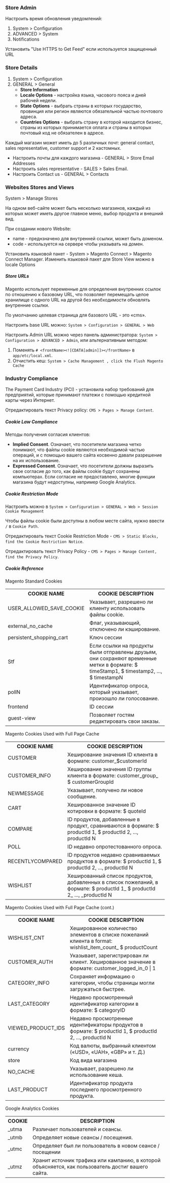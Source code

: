 ### Store Admin

Настроить время обновления уведомлений:
1. System > Configuration
2. ADVANCED > System
3. Notifications

Установить "Use HTTPS to Get Feed" если используется защищенный URL

### Store Details

1. System > Configuration
2. GENERAL > General
    * __Store Information__
    * __Locale Options__ -  настройка языка, часового пояса и дней рабочей недели.
    * __State Options__ - выбрать страны в которых государство, провинция или регион являются обязательной частью почтового адреса.
    * __Countries Options__ - выбрать страну в которой находится бизнес, страны из которых принимается оплата и страны в которых почтовый код не обязателен в адресе.


  Каждый магазин может иметь до 5 различных почт: general contact, sales representative, customer support и 2 кастомных.
  
  * Настроить почты для каждого магазина - GENERAL > Store Email Addresses
  * Настроить sales representative - SALES > Sales Email.
  * Настроить Contact us - GENERAL > Contacts 
 

### Websites Stores and Views

System > Manage Stores

На одном веб-сайте может быть несколько магазинов, каждый из которых может иметь другое главное меню, выбор продукта и внешний вид.

При создании нового Website:
* name - преднзначено для внутренней ссылки, может быть доменом.
* code - используется на сервере чтобы указывать на домен.    
    
Установить языковой пакет - System > Magento Connect > Magento Connect Manager.
Изменить языковой пакет для Store View можно в locale Options 

##### Store URLs   

Magento использует переменные для определения внутренних ссылок по отношению к базовому URL, что позволяет перемещать 
целое хранилище с одного URL на другой без необходимости обновлять внутренние ссылки.      

По умолчанию целевая страница для базового URL - это «cms». 

Настроить base URL можно:  `System > Configuration > GENERAL > Web`

Настроить Admin URL можно через панель администратора: `System > Configuration > ADVANCED > Admin`,
или альтернативным методом: 
1. Поменять `# <frontName><![CDATA[admin]]></frontName>` в `app/etc/local.xml`.
2. Отчистить кеш: `System > Cache Management , click the Flush Magento Cache`
                                            
          
### Industry Compliance

The Payment Card Industry (PCI) - установила набор требований для предприятий, 
которые принимают платежи с помощью кредитной карты через Интернет.

Отредактировать текст Privacy policy: `CMS > Pages > Manage Content`.

##### Cookie Law Compliance

Методы получения согласия клиентов:
* __Implied Consent__. Означает, что посетители магазина четко понимают, что файлы cookie являются необходимой частью операций,
 и с помощью вашего сайта косвенно давали разрешение на их использование.
* __Expressed Consent__. Означает, что посетители должны выразить свое согласие до того, как файлы cookie будут сохранены компьютерах. 
Если согласие не предоставлено, многие функции магазина будут недоступны, например Google Analytics.

##### Cookie Restriction Mode

Настроить можно в `System > Configuration > GENERAL > Web > Session Cookie Management`

Чтобы файлы cookie были доступны в любом месте сайта, нужно ввести `/` в `Cookie Path`.

Отредактировать текст Cookie Restriction Mode - `CMS > Static Blocks, find the Cookie Restriction Notice`.

Отредактировать текст Privacy Policy - `CMS > Pages > Manage Content, find the Privacy Policy`.

##### Cookie Reference

Magento Standard Cookies
<table>
  <tr>
    <th>COOKIE NAME</th>
    <th>COOKIE DESCRIPTION</th> 
  </tr>
  <tr>
    <td>USER_ALLOWED_SAVE_COOKIE</td>
    <td>Указывает, разрешено ли клиенту использовать файлы cookie.</td> 
  </tr>
  <tr>
    <td>external_no_cache</td>
    <td>Флаг, указывающий, отключено ли кэширование.</td> 
  </tr>
  <tr>
    <td>persistent_shopping_cart</td>
    <td>Ключ сессии</td> 
  </tr>
  <tr>
    <td>Stf</td>
    <td>Если ссылки на продукты были отправлены друзьям, 
    они сохраняют временные метки в формате: $ timeStamp1, $ timestamp2, ..., $ timestampN
    </td> 
   </tr>
  <tr>
    <td>pollN</td>
    <td>Идентификатор опроса, который указывает, произошло ли голосование.</td> 
  </tr>
  <tr>
    <td>frontend</td>
    <td>ID сессии</td> 
  </tr>
  <tr>
    <td>guest-view</td>
    <td>Позволяет гостям редактировать свои заказы.</td> 
  </tr>
</table>


Magento Cookies Used with Full Page Cache
<table>
  <tr>
    <th>COOKIE NAME</th>
    <th>COOKIE DESCRIPTION</th> 
  </tr>
  <tr>
    <td>CUSTOMER</td>
    <td>Хеширование значения ID клиента в формате: customer_$customerId</td>                                          
  </tr>
  <tr>
    <td>CUSTOMER_INFO</td>
    <td>Хеширование значения ID группы клиента в формате: customer_group_ $ customerGroupId</td>                                                          
  </tr>
  <tr>
    <td>NEWMESSAGE</td>
    <td>Указывает, получено ли новое сообщение.</td> 
  </tr>
  <tr>
    <td>CART</td>
    <td>Хешированное значение ID котировки в формате: $ quoteId</td> 
   </tr>
  <tr>
    <td>COMPARE</td>
    <td>ID продуктов, добавленные в продукт, сравниваются в формате:
        $ productId 1, $ productId 2, ..., productId N</td> 
  </tr>
  <tr>
    <td>POLL</td>
    <td>ID недавно опротестованного опроса.</td> 
  </tr>
  <tr>
    <td>RECENTLYCOMPARED</td>
    <td>ID продуктов недавно сравниваемых продуктов в формате:
        $ productId 1, $ productId 2, ..., productId N</td> 
  </tr>
  <tr>
    <td>WISHLIST</td>
    <td>Хешированный список продуктов, добавленных в список пожеланий, в формате:
        $ productId 1_ $ productId 2_ ..., _productId N</td> 
  </tr>
</table>


Magento Cookies Used with Full Page Cache (cont.)
<table>
  <tr>
    <th>COOKIE NAME </th>
    <th>COOKIE DESCRIPTION</th> 
  </tr>
  <tr>
    <td>WISHLIST_CNT</td>
    <td>Хешированное количество элементов в списке пожеланий клиента в
        format: wishlist_item_count_ $ productCount</td> 
  </tr>
  <tr>
    <td>CUSTOMER_AUTH</td>
    <td>Указывает, зарегистрирован ли клиент. Хешированное значение в формате:
        customer_logged_in_0 | 1</td> 
  </tr>
  <tr>
    <td>CATEGORY_INFO</td>
    <td>Сохраняет информацию о категории, чтобы страницы могли загружаться быстрее.</td> 
  </tr>
  <tr>
    <td>LAST_CATEGORY </td>
    <td>Недавно просмотренный идентификатор категории в формате: $ categoryID</td> 
   </tr>
  <tr>
    <td>VIEWED_PRODUCT_IDS</td>
    <td>Недавно просмотренные идентификаторы продуктов в формате: $ productId 1,
        $ productId 2, ..., productId N</td> 
  </tr>
  <tr>
    <td>currency </td>
    <td>Код валюты, выбранный клиентом («USD», «UAH»,
        «GBP» и т. Д.)</td> 
  </tr>
  <tr>
    <td>store</td>
    <td>Код вида магазина</td> 
  </tr>
  <tr>
    <td>NO_CACHE</td>  
    <td>Указывает, разрешено ли использование кеша.</td> 
  </tr>
  <tr>
    <td>LAST_PRODUCT</td>  
    <td>Идентификатор продукта последнего просмотренного продукта.</td> 
  </tr>
</table>


Google Analytics Cookies
<table>
  <tr>
    <th>COOKIE </th>
    <th>DESCRIPTION</th> 
  </tr>
  <tr>
    <td>_utma</td>
    <td>Различает пользователей и сеансы.</td> 
  </tr>
  <tr>
    <td>_utmb</td>
    <td>Определяет новые сеансы / посещения.</td> 
  </tr>
  <tr>
    <td>_utmc</td>
    <td>Определяет был ли пользователь в новом сеансе / посещении</td> 
  </tr>
  <tr>
    <td>_utmz</td>
    <td>Хранит источник трафика или кампанию, в которой объясняется, как пользователь достиг вашего сайта.</td> 
   </tr>
</table>
